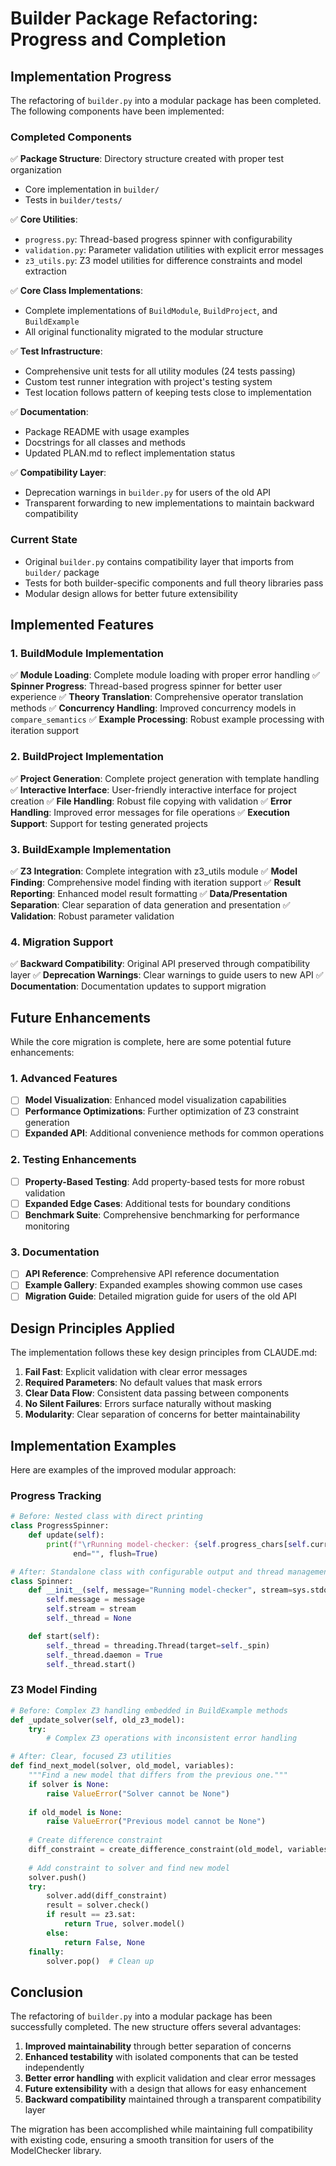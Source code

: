 # Builder Package Refactoring: Progress and Completion

## Implementation Progress

The refactoring of `builder.py` into a modular package has been completed. The following components have been implemented:

### Completed Components

✅ **Package Structure**: Directory structure created with proper test organization
- Core implementation in `builder/`
- Tests in `builder/tests/`

✅ **Core Utilities**:
- `progress.py`: Thread-based progress spinner with configurability
- `validation.py`: Parameter validation utilities with explicit error messages
- `z3_utils.py`: Z3 model utilities for difference constraints and model extraction

✅ **Core Class Implementations**:
- Complete implementations of `BuildModule`, `BuildProject`, and `BuildExample`
- All original functionality migrated to the modular structure

✅ **Test Infrastructure**:
- Comprehensive unit tests for all utility modules (24 tests passing)
- Custom test runner integration with project's testing system
- Test location follows pattern of keeping tests close to implementation

✅ **Documentation**:
- Package README with usage examples
- Docstrings for all classes and methods
- Updated PLAN.md to reflect implementation status

✅ **Compatibility Layer**:
- Deprecation warnings in `builder.py` for users of the old API
- Transparent forwarding to new implementations to maintain backward compatibility

### Current State

- Original `builder.py` contains compatibility layer that imports from `builder/` package
- Tests for both builder-specific components and full theory libraries pass
- Modular design allows for better future extensibility

## Implemented Features

### 1. BuildModule Implementation

✅ **Module Loading**: Complete module loading with proper error handling
✅ **Spinner Progress**: Thread-based progress spinner for better user experience
✅ **Theory Translation**: Comprehensive operator translation methods
✅ **Concurrency Handling**: Improved concurrency models in `compare_semantics`
✅ **Example Processing**: Robust example processing with iteration support

### 2. BuildProject Implementation

✅ **Project Generation**: Complete project generation with template handling
✅ **Interactive Interface**: User-friendly interactive interface for project creation
✅ **File Handling**: Robust file copying with validation
✅ **Error Handling**: Improved error messages for file operations
✅ **Execution Support**: Support for testing generated projects

### 3. BuildExample Implementation

✅ **Z3 Integration**: Complete integration with z3_utils module
✅ **Model Finding**: Comprehensive model finding with iteration support
✅ **Result Reporting**: Enhanced model result formatting
✅ **Data/Presentation Separation**: Clear separation of data generation and presentation
✅ **Validation**: Robust parameter validation

### 4. Migration Support

✅ **Backward Compatibility**: Original API preserved through compatibility layer
✅ **Deprecation Warnings**: Clear warnings to guide users to new API
✅ **Documentation**: Documentation updates to support migration

## Future Enhancements

While the core migration is complete, here are some potential future enhancements:

### 1. Advanced Features

- [ ] **Model Visualization**: Enhanced model visualization capabilities
- [ ] **Performance Optimizations**: Further optimization of Z3 constraint generation
- [ ] **Expanded API**: Additional convenience methods for common operations

### 2. Testing Enhancements

- [ ] **Property-Based Testing**: Add property-based tests for more robust validation
- [ ] **Expanded Edge Cases**: Additional tests for boundary conditions
- [ ] **Benchmark Suite**: Comprehensive benchmarking for performance monitoring

### 3. Documentation

- [ ] **API Reference**: Comprehensive API reference documentation
- [ ] **Example Gallery**: Expanded examples showing common use cases
- [ ] **Migration Guide**: Detailed migration guide for users of the old API

## Design Principles Applied

The implementation follows these key design principles from CLAUDE.md:

1. **Fail Fast**: Explicit validation with clear error messages
2. **Required Parameters**: No default values that mask errors
3. **Clear Data Flow**: Consistent data passing between components
4. **No Silent Failures**: Errors surface naturally without masking
5. **Modularity**: Clear separation of concerns for better maintainability

## Implementation Examples

Here are examples of the improved modular approach:

### Progress Tracking

```python
# Before: Nested class with direct printing
class ProgressSpinner:
    def update(self):
        print(f"\rRunning model-checker: {self.progress_chars[self.current]}",
              end="", flush=True)

# After: Standalone class with configurable output and thread management
class Spinner:
    def __init__(self, message="Running model-checker", stream=sys.stdout):
        self.message = message
        self.stream = stream
        self._thread = None

    def start(self):
        self._thread = threading.Thread(target=self._spin)
        self._thread.daemon = True
        self._thread.start()
```

### Z3 Model Finding

```python
# Before: Complex Z3 handling embedded in BuildExample methods
def _update_solver(self, old_z3_model):
    try:
        # Complex Z3 operations with inconsistent error handling

# After: Clear, focused Z3 utilities
def find_next_model(solver, old_model, variables):
    """Find a new model that differs from the previous one."""
    if solver is None:
        raise ValueError("Solver cannot be None")
        
    if old_model is None:
        raise ValueError("Previous model cannot be None")
        
    # Create difference constraint
    diff_constraint = create_difference_constraint(old_model, variables)
    
    # Add constraint to solver and find new model
    solver.push()
    try:
        solver.add(diff_constraint)
        result = solver.check()
        if result == z3.sat:
            return True, solver.model()
        else:
            return False, None
    finally:
        solver.pop()  # Clean up
```

## Conclusion

The refactoring of `builder.py` into a modular package has been successfully completed. The new structure offers several advantages:

1. **Improved maintainability** through better separation of concerns
2. **Enhanced testability** with isolated components that can be tested independently
3. **Better error handling** with explicit validation and clear error messages
4. **Future extensibility** with a design that allows for easy enhancement
5. **Backward compatibility** maintained through a transparent compatibility layer

The migration has been accomplished while maintaining full compatibility with existing code, ensuring a smooth transition for users of the ModelChecker library.
